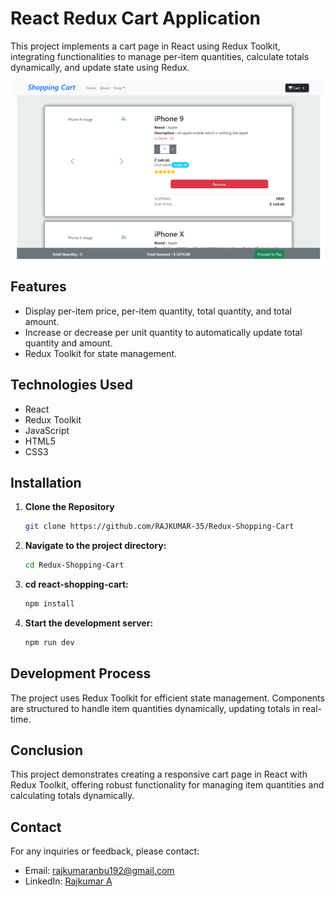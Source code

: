 # React Redux Cart Application

This project implements a cart page in React using Redux Toolkit, integrating functionalities to manage per-item quantities, calculate totals dynamically, and update state using Redux.

![UI preview](public/Images/Website_demo.png)

## Features

- Display per-item price, per-item quantity, total quantity, and total amount.
- Increase or decrease per unit quantity to automatically update total quantity and amount.
- Redux Toolkit for state management.

## Technologies Used

- React
- Redux Toolkit
- JavaScript
- HTML5
- CSS3

## Installation

1. **Clone the Repository**
   ```bash
   git clone https://github.com/RAJKUMAR-35/Redux-Shopping-Cart

2. **Navigate to the project directory:**
   ```bash
   cd Redux-Shopping-Cart

3. **cd react-shopping-cart:**
   ```bash
   npm install

4. **Start the development server:**
   ```bash
   npm run dev

## Development Process

The project uses Redux Toolkit for efficient state management. Components are structured to handle item quantities dynamically, updating totals in real-time.

## Conclusion

This project demonstrates creating a responsive cart page in React with Redux Toolkit, offering robust functionality for managing item quantities and calculating totals dynamically.

## Contact

For any inquiries or feedback, please contact:
- Email: rajkumaranbu192@gmail.com
- LinkedIn: [Rajkumar A](https://www.linkedin.com/in/rajkumar-cse/)
